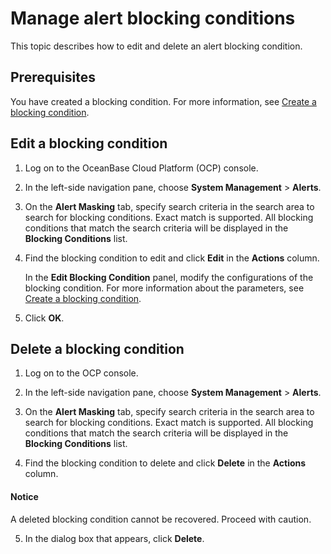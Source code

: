 # Manage alert blocking conditions

This topic describes how to edit and delete an alert blocking condition.

## Prerequisites

You have created a blocking condition. For more information, see [Create a blocking condition](../900.alert-management/2300.shielded-alert.md).

## Edit a blocking condition

1. Log on to the OceanBase Cloud Platform (OCP) console.

2. In the left-side navigation pane, choose **System Management** > **Alerts**.

3. On the **Alert Masking** tab, specify search criteria in the search area to search for blocking conditions. Exact match is supported. All blocking conditions that match the search criteria will be displayed in the **Blocking Conditions** list.

4. Find the blocking condition to edit and click **Edit** in the **Actions** column.

   In the **Edit Blocking Condition** panel, modify the configurations of the blocking condition. For more information about the parameters, see [Create a blocking condition](../900.alert-management/2300.shielded-alert.md).

5. Click **OK**.

## Delete a blocking condition

1. Log on to the OCP console.

2. In the left-side navigation pane, choose **System Management** > **Alerts**.

3. On the **Alert Masking** tab, specify search criteria in the search area to search for blocking conditions. Exact match is supported. All blocking conditions that match the search criteria will be displayed in the **Blocking Conditions** list.

4. Find the blocking condition to delete and click **Delete** in the **Actions** column.

  <main id="notice" type='notice'>
    <h4>Notice</h4>
    <p>A deleted blocking condition cannot be recovered. Proceed with caution.</p>
  </main>

5. In the dialog box that appears, click **Delete**.
